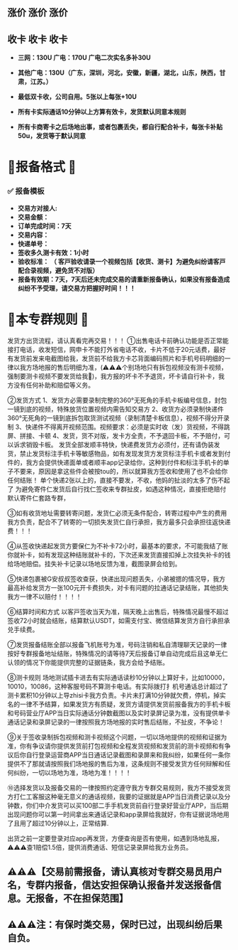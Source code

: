 ## 涨价 涨价 涨价
## 收卡 收卡 收卡

- **三网：130U 广电：170U 广电二次实名多补30U**

- **其他广电：130U（广东，深圳，河北，安徽，新疆，湖北，山东，陕西，甘肃，江苏。）**

- **最低双卡收，公司自用。5张以上每张+10U**

- **所有卡实际通话10分钟以上方算有效卡，发货默认同意本规则**

- **所有卡商寄卡之后场地出事，或者包裹丢失，都自行配合补卡，每张卡补贴50u，发货等于默认同意**

# 📜报备格式 📖

### ✅ **报备模板**
- **交易方对接人:**
- **交易金额：**
- **订单完成时间：7天**
- **交易内容：**
- **快递单号：**
- **签收多久测卡有效：1小时**
- **验收标准： （ 客戸验收请录一个视频包括【收货、测卡】为避免纠纷请客戸配合录视频，避免货不对版）**
- **报备有效期：7天，7天后还未完成交易的请重新报备确认，如果没有报备造成纠纷不予受理，请交易方把握好时间！！！**

# 📜本专群规则 📖

发货方出货流程，请认真看完再交易！！！
①出售电话卡前确认功能是否正常能接打电话，收发短信，网申卡不能打外省电话不收，卡片不低于20元话费，最好有发货前发来电截图给我，发货前不给我方卡芯背面编码照片和手机号码明细的一律以我方场地报的售后明细为准，(⚠️⚠️⚠️个别场地只有拆包视频没有测卡视频，强制要测卡视频不要发货给我🚫)，我方报的坏卡不予退货，坏卡请自行补卡，我方没有任何补助和赔偿等义务。

②发货方式
1、发货方必需要录制完整的360°无死角的手机卡板编号信息，封包一镜到底的视频，特殊放货位置视频内需告知交易方
2、收货方必须录制快递件360°无死角的一镜到底拆包取货测试视频（录制清楚卡板信息），视频不得分开录制
3、快递件不得离开视频范围。视频要求：必须是实时收（发）货视频，不得跳屏、拼接、卡顿
4、发货，货不对版，发卡方全责，不予退回卡板，不予赔付，可以诉求销毁卡板。
发货全部发顺丰特快，快递费发货方必须付，还有请伪装发货，禁止发货标注手机卡等敏感物品，如有发现发货方发货标注手机卡或者发到付件的，我方会提供快递面单或者顺丰app记录给你，这种到付件和标注手机卡的单子不要来，原因是拿这些件会被按tou的，所以就算我方签收和使用了也不会给你任何结账！
单个快递2张以上的，直接不要发，不收，他妈的扯淡的太多了伤不起了
为避免寄件仁发货后自行找仁签收来专群扯皮，如遇这种情况，直接拒绝赔付默认寄件仁套路专群，

③如有收货地址需要转寄问题，发货仁必须无条件配合，转寄过程中产生的费用我方负责，配合不了转寄的一切损失发货仁自行承担，我方最多只会承担往返快递费！！！

④从签收快递起发货方要保仁为不补卡72小时，最基本的要求，不可能我结了账你就补卡，如有发现这种结账就补卡的，下次还来发货直接扣掉上次挂失补卡的钱给场地赔偿。挂失补卡记录以场地反馈为准，截图录屏会给到。

⑤快递包裹被G安叔叔签收查获，快递出现问题丢失，小弟被摁的情况导，我方最高补给发货方一张100元开卡费损失，对卡有问题的拉通话记录结账，其他损失我方一律不以赔付！！！！

⑥结算时间和方式
以客戸签收当天为准，隔天晚上出售后，特殊情况最慢不超过签收72小时就会结账，结算默认USDT，如需支付宝、微信结算发货方自行承担承兑手续费。

⑦发货报备结账全部以报备飞机账号为准，号码注销和私自清理聊天记录的一律按好专群报备地址结账，特殊情况的请等待7天后报备订单自动完成后且这单无仁认领的情况下你能提供完整的证据链条，我方会给予结账。

⑧测卡规则
场地测试插卡进去有实际通话读秒10分钟以上算好卡，比如10000，10010，10086，这种客服号码不算测卡电话。有实际拨打扌机号通话总计超过了测卡累积10分钟以上导zhisi卡我方负责。卡片未打满10分钟就欠费，停机，掉实名的一律不予结算，如果发货方有质疑，发货方请提供发货前报备我方的手机卡板和号码营业厅APP当日实际通话分钟数截图以及实时录屏记录为准，没有提供单卡通话记录和录屏记录的一律按照我方场地报的实时售后结账，不扯皮，不争论！

⑨关于签收录制拆包视频和测卡视频这个问题，一切以场地提供的视频和证据为准，你有争议请你提供发货前打包视频和全程发货视频和发货前的测卡视频和有争议后你自行登录运营商APP当日通话记录截图和录屏来和我纠纷，如果任何一条你提供不了那就请按照我们场地报的售后为准，这条规则不接受发货方任何辩解和任何纠纷，一切以场地为准，场地为准！！！！

⑩选择发货以及报备交易的一律按照约定遵守我方专群交易规则，我方不接受发货方打仁工客服这种毫无意义的通话视频，我要的证据就是APP当日消费记录以及分钟数，你们中介发货可以买100部二手手机发货前自行登录好营业厅APP，当后期出现问题你可以第一时间拿出来通话记录和app录屏给我就好，你有证据说场地用了且用了超过10分钟以上，正常结算.


出货之前一定要登录对应app再发货，方便查询是否有使用，如遇到场地乱报，⚠️⚠️⚠️查1赔偿1.5倍，提供消费通话、短信记录录屏给我方业务员。

## ⚠️⚠️⚠️【交易前需报备，请认真核对专群交易员用户名，专群内报备，信达安担保确认报备并发送报备信息。无报备，不在担保范围】

## ⚠️⚠️⚠️注：有保时类交易，保时已过，出现纠纷后果自负。
